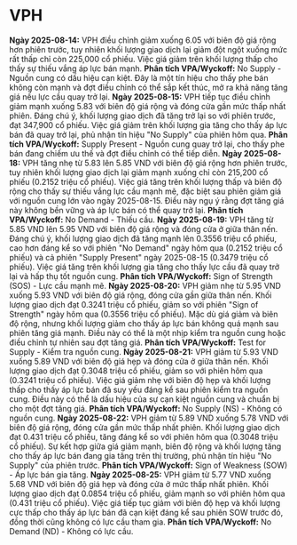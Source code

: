 # VPH

**Ngày 2025-08-14:** VPH điều chỉnh giảm xuống 6.05 với biên độ giá rộng hơn phiên trước, tuy nhiên khối lượng giao dịch lại giảm đột ngột xuống mức rất thấp chỉ còn 225,000 cổ phiếu. Việc giá giảm trên khối lượng thấp cho thấy sự thiếu vắng áp lực bán mạnh. **Phân tích VPA/Wyckoff:** No Supply - Nguồn cung có dấu hiệu cạn kiệt. Đây là một tín hiệu cho thấy phe bán không còn mạnh và đợt điều chỉnh có thể sắp kết thúc, mở ra khả năng tăng giá nếu lực cầu quay trở lại.
**Ngày 2025-08-15:** VPH tiếp tục điều chỉnh giảm mạnh xuống 5.83 với biên độ giá rộng và đóng cửa gần mức thấp nhất phiên. Đáng chú ý, khối lượng giao dịch đã tăng trở lại so với phiên trước, đạt 347,900 cổ phiếu. Việc giá giảm trên khối lượng gia tăng cho thấy áp lực bán đã quay trở lại, phủ nhận tín hiệu "No Supply" của phiên hôm qua. **Phân tích VPA/Wyckoff:** Supply Present - Nguồn cung quay trở lại, cho thấy phe bán đang chiếm ưu thế và đợt điều chỉnh có thể tiếp diễn.
**Ngày 2025-08-18:** VPH tăng nhẹ từ 5.83 lên 5.85 VND với biên độ giá rộng hơn phiên trước, tuy nhiên khối lượng giao dịch lại giảm mạnh xuống chỉ còn 215,200 cổ phiếu (0.2152 triệu cổ phiếu). Việc giá tăng trên khối lượng thấp và biên độ rộng cho thấy sự thiếu vắng lực cầu mạnh mẽ, đặc biệt sau phiên giảm giá với nguồn cung lớn vào ngày 2025-08-15. Điều này ngụ ý rằng đợt tăng giá này không bền vững và áp lực bán có thể quay trở lại. **Phân tích VPA/Wyckoff:** No Demand - Thiếu cầu.
**Ngày 2025-08-19:** VPH tăng từ 5.85 VND lên 5.95 VND với biên độ giá rộng và đóng cửa ở giữa thân nến. Đáng chú ý, khối lượng giao dịch đã tăng mạnh lên 0.3556 triệu cổ phiếu, cao hơn đáng kể so với phiên "No Demand" ngày hôm qua (0.2152 triệu cổ phiếu) và cả phiên "Supply Present" ngày 2025-08-15 (0.3479 triệu cổ phiếu). Việc giá tăng trên khối lượng gia tăng cho thấy lực cầu đã quay trở lại và hấp thụ tốt nguồn cung. **Phân tích VPA/Wyckoff:** Sign of Strength (SOS) - Lực cầu mạnh mẽ.
**Ngày 2025-08-20:** VPH giảm nhẹ từ 5.95 VND xuống 5.93 VND với biên độ giá rộng, đóng cửa gần giữa thân nến. Khối lượng giao dịch đạt 0.3241 triệu cổ phiếu, giảm so với phiên "Sign of Strength" ngày hôm qua (0.3556 triệu cổ phiếu). Mặc dù giá giảm và biên độ rộng, nhưng khối lượng giảm cho thấy áp lực bán không quá mạnh sau phiên tăng giá mạnh. Điều này có thể là một nhịp kiểm tra nguồn cung hoặc điều chỉnh tự nhiên sau đợt tăng giá. **Phân tích VPA/Wyckoff:** Test for Supply - Kiểm tra nguồn cung.
**Ngày 2025-08-21:** VPH giảm từ 5.93 VND xuống 5.89 VND với biên độ giá hẹp và đóng cửa ở giữa thân nến. Khối lượng giao dịch đạt 0.3048 triệu cổ phiếu, giảm so với phiên hôm qua (0.3241 triệu cổ phiếu). Việc giá giảm nhẹ với biên độ hẹp và khối lượng thấp cho thấy áp lực bán đã suy yếu đáng kể sau phiên kiểm tra nguồn cung. Điều này có thể là dấu hiệu của sự cạn kiệt nguồn cung và chuẩn bị cho một đợt tăng giá. **Phân tích VPA/Wyckoff:** No Supply (NS) - Không có nguồn cung.
**Ngày 2025-08-22:** VPH giảm từ 5.89 VND xuống 5.78 VND với biên độ giá rộng, đóng cửa gần mức thấp nhất phiên. Khối lượng giao dịch đạt 0.431 triệu cổ phiếu, tăng đáng kể so với phiên hôm qua (0.3048 triệu cổ phiếu). Sự kết hợp giữa giá giảm mạnh, biên độ rộng và khối lượng tăng cho thấy áp lực bán đang gia tăng trên thị trường, phủ nhận tín hiệu "No Supply" của phiên trước. **Phân tích VPA/Wyckoff:** Sign of Weakness (SOW) - Áp lực bán gia tăng.
**Ngày 2025-08-25:** VPH giảm từ 5.77 VND xuống 5.68 VND với biên độ giá hẹp và đóng cửa ở mức thấp nhất phiên. Khối lượng giao dịch đạt 0.0854 triệu cổ phiếu, giảm mạnh so với phiên hôm qua (0.431 triệu cổ phiếu). Việc giá tiếp tục giảm với biên độ hẹp và khối lượng cực thấp cho thấy áp lực bán đã cạn kiệt đáng kể sau phiên SOW trước đó, đồng thời cũng không có lực cầu tham gia. **Phân tích VPA/Wyckoff:** No Demand (ND) - Không có lực cầu.
